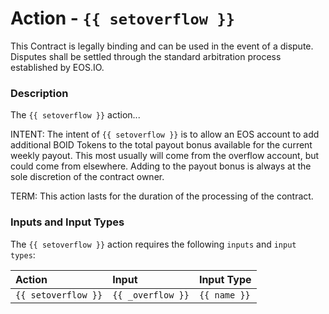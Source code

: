 # Action - `{{ setoverflow }}`

This Contract is legally binding and can be used in the event of a dispute. Disputes shall be settled through the standard arbitration process established by EOS.IO.

### Description

The `{{ setoverflow }}` action... 

INTENT: The intent of `{{ setoverflow }}` is to allow an EOS account to add additional BOID Tokens to the total payout bonus available for the current weekly payout. This most usually will come from the overflow account, but could come from elsewhere. Adding to the payout bonus is always at the sole discretion of the contract owner.

TERM: This action lasts for the duration of the processing of the contract.

### Inputs and Input Types

The `{{ setoverflow }}` action requires the following `inputs` and `input types`:

| Action | Input | Input Type |
|:--|:--|:--|
| `{{ setoverflow }}` | `{{ _overflow }}` | `{{ name }}` |

